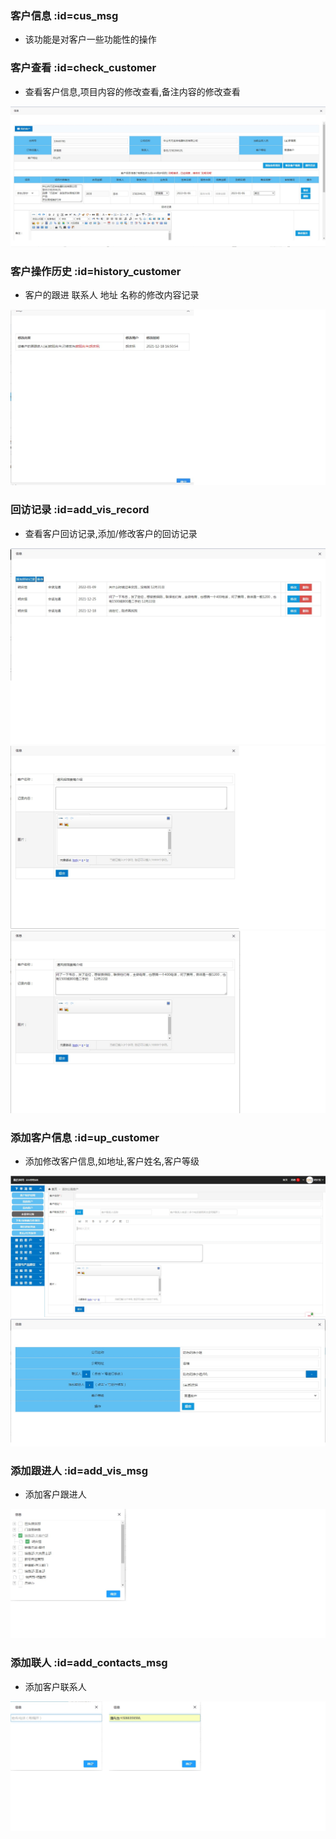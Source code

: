 ### 客户信息 :id=cus_msg <!-- {docsify-ignore} -->

* 该功能是对客户一些功能性的操作	

### 客户查看 :id=check_customer
* 查看客户信息,项目内容的修改查看,备注内容的修改查看

![logo](../otherfunction/img/check_cus01.jpg)

### 客户操作历史 :id=history_customer
* 客户的跟进 联系人 地址 名称的修改内容记录

![logo](../otherfunction/img/history_customer01.jpg)

### 回访记录  :id=add_vis_record
* 查看客户回访记录,添加/修改客户的回访记录

![logo](../otherfunction/img/vis_customer01.jpg)
![logo](../otherfunction/img/vis_customer02.jpg)
![logo](../otherfunction/img/vis_customer03.jpg)

### 添加客户信息 :id=up_customer
* 添加修改客户信息,如地址,客户姓名,客户等级

![logo](../otherfunction/img/save_customer01.jpg)
![logo](../otherfunction/img/customer_msg01.jpg)

### 添加跟进人 :id=add_vis_msg
* 添加客户跟进人

![logo](../otherfunction/img/customer_msg03.jpg)

### 添加联人 :id=add_contacts_msg
* 添加客户联系人

![logo](../otherfunction/img/customer_msg02.jpg)
		
